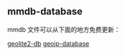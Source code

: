 ## mmdb-database

mmdb 文件可以从下面的地方免费更新：

[geolite2-db](https://www.npmjs.com/package/@leo108/geolite2-db)
[geoip-database](https://www.npmjs.com/package/geoip-database)

